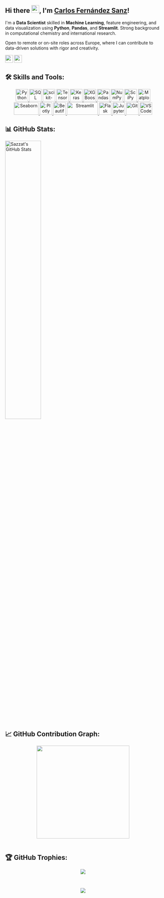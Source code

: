 ## Hi there <a href="#"><img src="https://media.giphy.com/media/hvRJCLFzcasrR4ia7z/giphy.gif" width="25"></a>, I'm [Carlos Fernández Sanz](https://github.com/CarlosFS93)!

I'm a **Data Scientist** skilled in **Machine Learning**, feature engineering, and data visualization using **Python**, **Pandas**, and **Streamlit**. Strong background 
in computational chemistry and international research.

Open to remote or on-site roles across Europe, where I can contribute to data-driven solutions with rigor and creativity.



<a href="https://www.linkedin.com/in/carlos-fernandez93/"><img src="https://img.shields.io/badge/linkedin-%230077B5.svg?&style=for-the-badge&logo=linkedin&logoColor=white" height=25></a> <a href="mailto:93carlosfs@gmail.com"><img src="https://img.shields.io/badge/Gmail-D14836.svg?&style=for-the-badge&logo=gmail&logoColor=white" height=25></a>
<br>

## 🛠️ Skills and Tools:

<p align="center"> 
  <!-- Languages -->
  <a href="https://www.python.org" target="_blank">
    <img src="https://cdn.jsdelivr.net/gh/devicons/devicon/icons/python/python-original.svg" alt="Python" width="40" height="40"/>
  </a>
  <a href="https://www.mysql.com/" target="_blank">
    <img src="https://cdn.jsdelivr.net/gh/devicons/devicon/icons/mysql/mysql-original.svg" alt="SQL" width="40" height="40"/>
  </a>

  <!-- ML Libraries -->
  <a href="https://scikit-learn.org/" target="_blank">
    <img src="https://upload.wikimedia.org/wikipedia/commons/0/05/Scikit_learn_logo_small.svg" alt="scikit-learn" width="40" height="40"/>
  </a>
  <a href="https://www.tensorflow.org/" target="_blank">
    <img src="https://www.vectorlogo.zone/logos/tensorflow/tensorflow-icon.svg" alt="TensorFlow" width="40" height="40"/>
  </a>
  <a href="https://keras.io/" target="_blank">
    <img src="https://upload.wikimedia.org/wikipedia/commons/a/ae/Keras_logo.svg" alt="Keras" width="40" height="40"/>
  </a>
  <a href="https://xgboost.ai/" target="_blank">
    <img src="https://upload.wikimedia.org/wikipedia/commons/6/69/XGBoost_logo.png" alt="XGBoost" width="40" height="40"/>
  </a>

  <!-- Data Analysis & Visualization -->
  <a href="https://pandas.pydata.org/" target="_blank">
    <img src="https://cdn.jsdelivr.net/gh/devicons/devicon/icons/pandas/pandas-original.svg" alt="Pandas" width="40" height="40"/>
  </a>
  <a href="https://numpy.org/" target="_blank">
    <img src="https://cdn.jsdelivr.net/gh/devicons/devicon/icons/numpy/numpy-original.svg" alt="NumPy" width="40" height="40"/>
  </a>
  <a href="https://scipy.org/" target="_blank">
    <img src="https://upload.wikimedia.org/wikipedia/commons/b/b2/SCIPY_2.svg" alt="SciPy" width="40" height="40"/>
  </a>
  <a href="https://matplotlib.org/" target="_blank">
    <img src="https://upload.wikimedia.org/wikipedia/commons/8/84/Matplotlib_icon.svg" alt="Matplotlib" width="40" height="40"/>
  </a>
  <a href="https://seaborn.pydata.org/" target="_blank">
    <img src="https://seaborn.pydata.org/_static/logo-wide-lightbg.svg" alt="Seaborn" width="80" height="40"/>
  </a>
  <a href="https://plotly.com/" target="_blank">
    <img src="https://images.plot.ly/logo/new-branding/plotly-logomark.png" alt="Plotly" width="40" height="40"/>
  </a>
  <a href="https://beautiful-soup-4.readthedocs.io/en/latest/" target="_blank">
    <img src="https://www.crummy.com/software/BeautifulSoup/10.1.jpg" alt="BeautifulSoup" width="40" height="40"/>
  </a>

  <!-- Deployment & Apps -->
  <a href="https://streamlit.io/" target="_blank">
    <img src="https://streamlit.io/images/brand/streamlit-logo-secondary-colormark-darktext.svg" alt="Streamlit" width="100" height="40"/>
  </a>
  <a href="https://flask.palletsprojects.com/" target="_blank">
    <img src="https://cdn.jsdelivr.net/gh/devicons/devicon/icons/flask/flask-original.svg" alt="Flask" width="40" height="40"/>
  </a>

  <!-- Tools -->
  <a href="https://jupyter.org/" target="_blank">
    <img src="https://cdn.jsdelivr.net/gh/devicons/devicon/icons/jupyter/jupyter-original.svg" alt="Jupyter Notebook" width="40" height="40"/>
  </a>
  <a href="https://git-scm.com/" target="_blank">
    <img src="https://www.vectorlogo.zone/logos/git-scm/git-scm-icon.svg" alt="Git" width="40" height="40"/>
  </a>
  <a href="https://code.visualstudio.com/" target="_blank">
    <img src="https://cdn.jsdelivr.net/gh/devicons/devicon/icons/vscode/vscode-original.svg" alt="VSCode" width="40" height="40"/>
  </a>
</p>

## 📊 GitHub Stats:

<img alt="Sazzat's GitHub Stats" src="https://github-readme-stats-mauve-ten.vercel.app/api?username=CarlosFS93&show_icons=true&hide_border=true&count_private=true&include_all_commits=true" width='48%' />
<br>


## 📈 GitHub Contribution Graph:

<div align="center">
    <img height="300px" src="https://github-readme-activity-graph.vercel.app/graph?username=CarlosFS93&theme=minimal"/>
</div>
<br>

## 🏆 GitHub Trophies:

<p align="center">
    <img src="https://github-profile-trophy.vercel.app/?username=CarlosFS&column=8&row=1">
</p>
<br>

<!--END_SECTION:waka-->

<p align="center">
  <img src="https://capsule-render.vercel.app/api?type=waving&color=gradient&height=80&section=footer"/>
</p>
